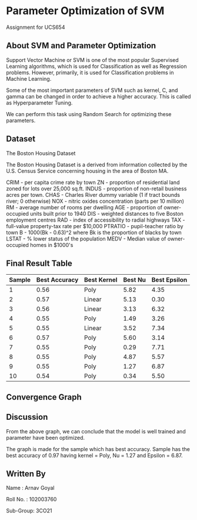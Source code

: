 # Parameter Optimization of SVM
Assignment for UCS654

## About SVM and Parameter Optimization

Support Vector Machine or SVM is one of the most popular Supervised Learning algorithms, which is used for Classification as well as Regression problems. However, primarily, it is used for Classification problems in Machine Learning.

Some of the most important parameters of SVM such as kernel, C, and gamma can be changed in order to achieve a higher accuracy. This is called as Hyperparameter Tuning. 

We can perform this task using Random Search for optimizing these parameters.


## Dataset

The Boston Housing Dataset

The Boston Housing Dataset is a derived from information collected by the U.S. Census Service concerning housing in the area of Boston MA.

CRIM - per capita crime rate by town
ZN - proportion of residential land zoned for lots over 25,000 sq.ft.
INDUS - proportion of non-retail business acres per town.
CHAS - Charles River dummy variable (1 if tract bounds river; 0 otherwise)
NOX - nitric oxides concentration (parts per 10 million)
RM - average number of rooms per dwelling
AGE - proportion of owner-occupied units built prior to 1940
DIS - weighted distances to five Boston employment centres
RAD - index of accessibility to radial highways
TAX - full-value property-tax rate per $10,000
PTRATIO - pupil-teacher ratio by town
B - 1000(Bk - 0.63)^2 where Bk is the proportion of blacks by town
LSTAT - % lower status of the population
MEDV - Median value of owner-occupied homes in $1000's

## Final Result Table

| Sample  | Best Accuracy | Best Kernel | Best Nu | Best Epsilon |
| -----   | ------------- | ----------- | ------- | ------------ |
| 1 | 0.56 | Poly | 5.82 | 4.35 |
| 2 | 0.57 | Linear | 5.13 | 0.30 |
| 3 | 0.56 | Linear | 3.13 | 6.32 |
| 4 | 0.55 | Poly | 1.49 | 3.26 |
| 5 | 0.55 | Linear | 3.52 | 7.34 |
| 6 | 0.57 | Poly | 5.60 | 3.14 |
| 7 | 0.55 | Poly | 0.29 | 7.71 |
| 8 | 0.55 | Poly | 4.87 | 5.57 |
| 9 | 0.55 | Poly | 1.27 | 6.87 |
| 10 | 0.54 | Poly | 0.34 | 5.50 |

## Convergence Graph

## Discussion
From the above graph, we can conclude that the model is well trained and parameter have been optimized.

The graph is made for the sample which has best accuracy. Sample has the best accuracy of 0.97 having kernel = Poly, Nu = 1.27 and Epsilon = 6.87.

## Written By
Name : Arnav Goyal
  
Roll No. : 102003760

Sub-Group: 3CO21
